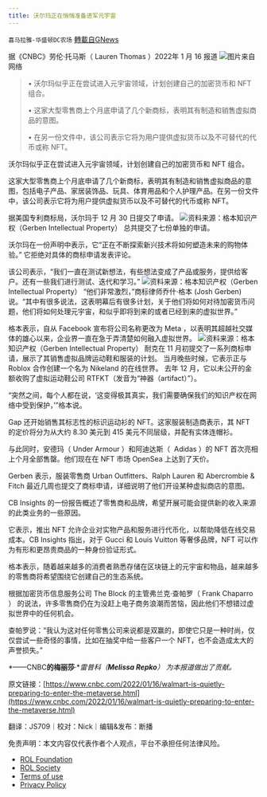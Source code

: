 ```yaml
---
title: 沃尔玛正在悄悄准备进军元宇宙
---
```

`喜马拉雅-华盛顿DC农场` [轉載自GNews](https://gnews.org/zh-hans/1873452/)

据《CNBC》劳伦·托马斯（ Lauren Thomas ）2022年 1 月 16 报道
![](https://assets.gnews.org/wp-content/uploads/2022/01/image002-2.gif)图片来自网络

> • 沃尔玛似乎正在尝试进入元宇宙领域，计划创建自己的加密货币和 NFT 组合。
> 
> • 这家大型零售商上个月底申请了几个新商标，表明其有制造和销售虚拟商品的意图。
> 
> • 在另一份文件中，该公司表示它将为用户提供虚拟货币以及不可替代的代币或称 NFT。


沃尔玛似乎正在尝试进入元宇宙领域，计划创建自己的加密货币和 NFT 组合。

这家大型零售商上个月底申请了几个新商标，表明其有制造和销售虚拟商品的意图，包括电子产品、家居装饰品、玩具、体育用品和个人护理产品。在另一份文件中，该公司表示它将为用户提供虚拟货币以及不可替代的代币或称 NFT。

据美国专利商标局，沃尔玛于 12 月 30 日提交了申请。
![](https://assets.gnews.org/wp-content/uploads/2022/01/image003-3.jpg)资料来源：格本知识产权（Gerben Intellectual Property）
总共提交了七份单独的申请。

沃尔玛在一份声明中表示，它“正在不断探索新兴技术将如何塑造未来的购物体验。” 它拒绝对具体的商标申请发表评论。

该公司表示，“我们一直在测试新想法，有些想法变成了产品或服务，提供给客户。还有一些我们进行测试、迭代和学习。”
![](https://assets.gnews.org/wp-content/uploads/2022/01/image005-3.jpg)资料来源：格本知识产权（Gerben Intellectual Property）
“他们非常激烈，”商标律师乔什·格本 (Josh Gerben) 说。“其中有很多说法，这表明幕后有很多计划，关于他们将如何对待加密货币问题，他们将如何处理元宇宙，和似乎即将到来的或者已经到来的虚拟世界。”

格本表示，自从 Facebook 宣布将公司名称更改为 Meta ，以表明其超越社交媒体的雄心以来，企业界一直在急于弄清楚如何融入虚拟世界。
![](https://assets.gnews.org/wp-content/uploads/2022/01/image007-1.jpg)资料来源：格本知识产权（Gerben Intellectual Property）
耐克在 11 月初提交了一系列商标申请，展示了其销售虚拟品牌运动鞋和服装的计划。 当月晚些时候，它表示正与 Roblox 合作创建一个名为 Nikeland 的在线世界。 去年 12 月，它以未公开的金额收购了虚拟运动鞋公司 RTFKT（发音为“神器（artifact）”）。

“突然之间，每个人都在说，‘这变得极其真实，我们需要确保我们的知识产权在网络中受到保护，’”格本说。

Gap 还开始销售其标志性的标识运动衫的 NFT。这家服装制造商表示，其 NFT 的定价将分为从大约 8.30 美元到 415 美元不同层级，并配有实体连帽衫。

与此同时，安德玛（ Under Armour ）和阿迪达斯（  Adidas ）的 NFT 首次亮相上个月全部售罄。他们现在在 NFT 市场 OpenSea 上达到了天价。

Gerben 表示，服装零售商 Urban Outfitters、Ralph Lauren 和 Abercrombie & Fitch 最近几周也提交了商标申请，详细说明了他们开设某种虚拟商店的意图。

CB Insights 的一份报告概述了零售商和品牌，希望开展可能会提供新的收入来源的此类业务的一些原因。

它表示，推出 NFT 允许企业对实物产品和服务进行代币化，以帮助降低在线交易成本。CB Insights 指出，对于 Gucci 和 Louis Vuitton 等奢侈品牌，NFT 可以作为有形和更昂贵商品的一种身份验证形式。

格本表示，随着越来越多的消费者熟悉存储在区块链上的元宇宙和物品，越来越多的零售商将希望围绕它创建自己的生态系统。

根据加密货币信息服务公司 The Block 的主管弗兰克·查帕罗（ Frank Chaparro ） 的说法，许多零售商仍在为没赶上电子商务浪潮而苦恼，因此他们不想错过虚拟世界中的任何机会。

查帕罗说：“我认为这对任何零售公司来说都是双赢的，即使它只是一种时尚，仅仅尝试一些奇怪的事情，比如在抽奖中给一些客户一个 NFT，也不会造成太大的声誉损失。”

*——CNBC**的梅丽莎**·**雷普科（**Melissa Repko**） 为本报道做出了贡献。*

原文链接：[https://www.cnbc.com/2022/01/16/walmart-is-quietly-preparing-to-enter-the-metaverse.html](https://www.cnbc.com/2022/01/16/walmart-is-quietly-preparing-to-enter-the-metaverse.html)

翻译：JS709｜校对：Nick｜编辑&发布：断播

 

免责声明：本文内容仅代表作者个人观点，平台不承担任何法律风险。

- [ROL Foundation](https://rolfoundation.org/)
- [ROL Society](https://rolsociety.org/)
- [Terms of use](https://gnews.org/terms-of-use-3/)
- [Privacy Policy](https://gnews.org/privacy-policy/)
